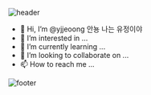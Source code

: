 ![header](https://capsule-render.vercel.app/api?type=Wave&color=0:FFE2E2,100:F99B9B&height=180&section=header&text=👉Yu-J👀NG👈&desc=💟WELCOME💟&descAlignY=80&fontSize=60&fontColor=FFFFFF&animation=scaleIn)

- 👋 Hi, I’m @yjjeoong 안뇽 나는 유정이야
- 👀 I’m interested in ...
- 🌱 I’m currently learning ...
- 💞️ I’m looking to collaborate on ...
- 📫 How to reach me ...


![footer](https://capsule-render.vercel.app/api?type=Wave&color=0:FFE2E2,100:F99B9B&height=180&section=footer&text=👉Yu-J👀NG👈&desc=💟WELCOME💟&descAlignY=80&fontSize=60&fontColor=FFFFFF&animation=scaleIn)
<!---
yjjeoong/yjjeoong is a ✨ special ✨ repository because its `README.md` (this file) appears on your GitHub profile.
You can click the Preview link to take a look at your changes.
--->


